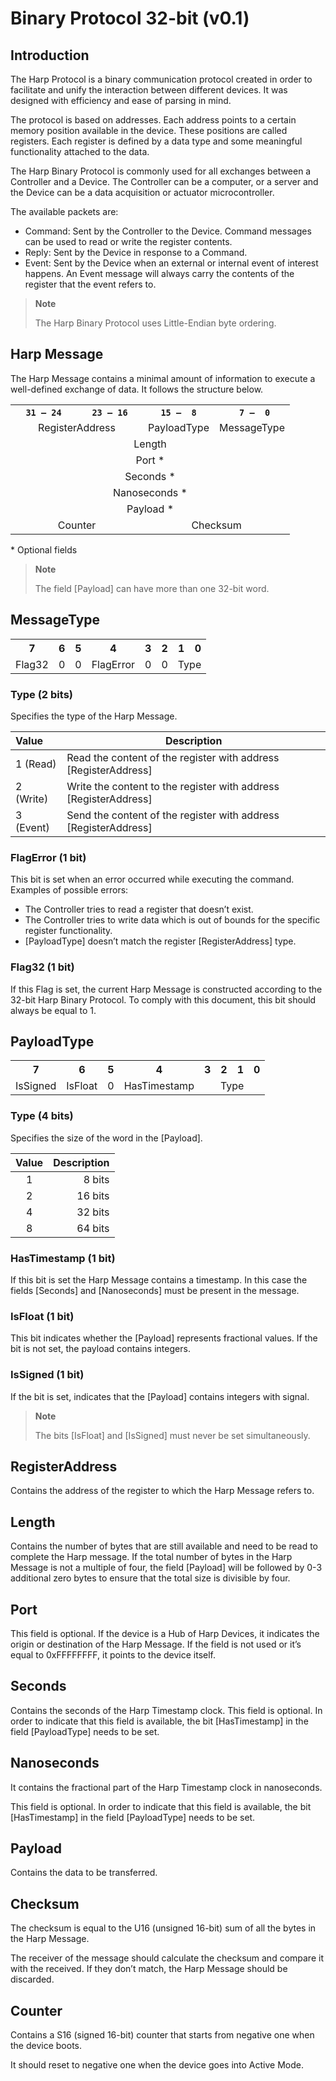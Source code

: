 # Binary Protocol 32-bit (v0.1)

## Introduction

The Harp Protocol is a binary communication protocol created in order to facilitate and unify the interaction between different devices. It was designed with efficiency and ease of parsing in mind.

The protocol is based on addresses. Each address points to a certain memory position available in the device. These positions are called registers. Each register is defined by a data type and some meaningful functionality attached to the data.

The Harp Binary Protocol is commonly used for all exchanges between a Controller and a Device. The Controller can be a computer, or a server and the Device can be a data acquisition or actuator microcontroller.

The available packets are:
 * Command: Sent by the Controller to the Device. Command messages can be used to read or write the register contents.
 * Reply: Sent by the Device in response to a Command.
 * Event: Sent by the Device when an external or internal event of interest happens. An Event message will always carry the contents of the register that the event refers to.

> **Note**
>
> The Harp Binary Protocol uses Little-Endian byte ordering.

## Harp Message

The Harp Message contains a minimal amount of information to execute a well-defined exchange of data. It follows the structure below.

<table>
<tr>
    <th><code>  31 &mdash; 24  </code></th>
    <th><code>  23 &mdash; 16  </code></th>
    <th><code>  15 &mdash;  8  </code></th>
    <th><code>   7 &mdash;  0  </code></th>
</tr>
<tr>
    <td align="center" colspan="2">RegisterAddress</td>
    <td align="center" colspan="1">PayloadType</td>
    <td align="center" colspan="1">MessageType</td>
</tr>
<tr><td align="center" colspan="4">Length</td></tr>
<tr><td align="center" colspan="4">Port *</td></tr>
<tr><td align="center" colspan="4">Seconds *</td></tr>
<tr><td align="center" colspan="4">Nanoseconds *</td></tr>
<tr><td align="center" colspan="4">Payload *</td></tr>
<tr>
    <td align="center" colspan="2">Counter</td>
    <td align="center" colspan="2">Checksum</td>
</tr>
</table>

\* Optional fields

> __Note__
> 
> The field [Payload] can have more than one 32-bit word.

## MessageType

<table>
<tr>
    <th align="center">7</th>
    <th align="center">6</th>
    <th align="center">5</th>
    <th align="center">4</th>
    <th align="center">3</th>
    <th align="center">2</th>
    <th align="center">1</th>
    <th align="center">0</th>
</tr>
<tr>
    <td align="center">Flag32</td>
    <td align="center">0</td>
    <td align="center">0</td>
    <td align="center">FlagError</td>
    <td align="center">0</td>
    <td align="center">0</td>
    <td align="center" colspan="2">Type</td>
</tr>
</table>

### Type (2 bits)

Specifies the type of the Harp Message.

|   Value   |  Description  |
| :-------  |  ----------- |
| 1 (Read)  |  Read the content of the register with address [RegisterAddress]  |
| 2 (Write) |   Write the content to the register with address [RegisterAddress]     |
| 3 (Event) |   Send the content of the register with address [RegisterAddress]     |

### FlagError (1 bit)

This bit is set when an error occurred while executing the command. Examples of possible errors:

 * The Controller tries to read a register that doesn’t exist.
 * The Controller tries to write data which is out of bounds for the specific register functionality.
 * [PayloadType] doesn’t match the register [RegisterAddress] type.

### Flag32 (1 bit)

If this Flag is set, the current Harp Message is constructed according to the 32-bit Harp Binary Protocol. To comply with this document, this bit should always be equal to 1.

## PayloadType

<table>
<tr>
    <th align="center">7</th>
    <th align="center">6</th>
    <th align="center">5</th>
    <th align="center">4</th>
    <th align="center">3</th>
    <th align="center">2</th>
    <th align="center">1</th>
    <th align="center">0</th>
</tr>
<tr>
    <td align="center">IsSigned</td>
    <td align="center">IsFloat</td>
    <td align="center">0</td>
    <td align="center">HasTimestamp</td>
    <td align="center" colspan="4">Type</td>
</tr>
</table>

### Type (4 bits)

Specifies the size of the word in the [Payload].

|  Value  |  Description  |
| :-----: |  -----------: |
| 1       |    8 bits     |
| 2       |   16 bits     |
| 4       |   32 bits     |
| 8       |   64 bits     |

### HasTimestamp (1 bit)

If this bit is set the Harp Message contains a timestamp. In this case the fields [Seconds] and [Nanoseconds] must be present in the message.

### IsFloat (1 bit)

This bit indicates whether the [Payload] represents fractional values. If the bit is not set, the payload contains integers.

### IsSigned (1 bit)

If the bit is set, indicates that the [Payload] contains integers with signal.

> **Note**
> 
> The bits [IsFloat] and [IsSigned] must never be set simultaneously.

## RegisterAddress

Contains the address of the register to which the Harp Message refers to.

## Length

Contains the number of bytes that are still available and need to be read to complete the Harp message. If the total number of bytes in the Harp Message is not a multiple of four, the field [Payload] will be followed by 0-3 additional zero bytes to ensure that the total size is divisible by four.

## Port

This field is optional. If the device is a Hub of Harp Devices, it indicates the origin or destination of the Harp Message. If the field is not used or it’s equal to 0xFFFFFFFF, it points to the device itself.

## Seconds

Contains the seconds of the Harp Timestamp clock. This field is optional. In order to indicate that this field is available, the bit [HasTimestamp] in the field [PayloadType] needs to be set.

## Nanoseconds

It contains the fractional part of the Harp Timestamp clock in nanoseconds.

This field is optional. In order to indicate that this field is available, the bit [HasTimestamp] in the field [PayloadType] needs to be set.

## Payload

Contains the data to be transferred.

## Checksum

The checksum is equal to the U16 (unsigned 16-bit) sum of all the bytes in the Harp Message.

The receiver of the message should calculate the checksum and compare it with the received. If they don’t match, the Harp Message should be discarded.

## Counter

Contains a S16 (signed 16-bit) counter that starts from negative one when the device boots.

It should reset to negative one when the device goes into Active Mode.
